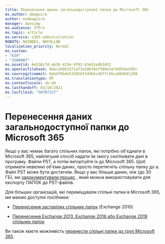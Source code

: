 ```yaml
---
title: Перенесення даних загальнодоступної папки до Microsoft 365
ms.author: dmaguire
author: msdmaguire
manager: dansimp
ms.audience: ITPro
ms.topic: article
ms.service: o365-administration
ROBOTS: NOINDEX, NOFOLLOW
localization_priority: Normal
ms.custom:
- "639"
- "3500007"
ms.assetid: 6e536c7d-ab36-413e-9702-63e51adb3452
ms.openlocfilehash: 6dac268b3371af3a28bf8ef598e3a74d954a595c
ms.sourcegitcommit: 0eb4f9bde53395b5fd4b5cd4ffc56ca96db91298
ms.translationtype: MT
ms.contentlocale: uk-UA
ms.lasthandoff: 03/10/2021
ms.locfileid: "50707327"
---
```

# <a name="migrate-public-folder-data-to-microsoft-365"></a>Перенесення даних загальнодоступної папки до Microsoft 365

Якщо у вас немає багато спільних папок, які потрібно об'єднати в Microsoft 365, найлегший спосіб надати їм змогу скопіювати дані в програму. Файли PST, а потім імпортуйте їх до Microsoft 365. Щоб отримати невеликі об'єми даних, просто перетягніть спільну папку до a. Файл PST може бути достатнім. Якщо у вас більше даних, ніж (до 30 ГБ), ми [задокументували процес](https://technet.microsoft.com/library/dn874017%28v=exchg.150%29.aspx) , який можна використовувати для експорту ПАПОК до PST-файлів.
  
Для більших організацій, які переміщували спільні папки в Microsoft 365, ми маємо доступні посібники:
  
- [Перенесення застарілих спільних папок](https://docs.microsoft.com/exchange/collaboration-exo/public-folders/batch-migration-of-legacy-public-folders) (Exchange 2010)

- [Перенесення Exchange 2013, Exchange 2016 або Exchange 2019 спільних папок](https://docs.microsoft.com/Exchange/collaboration/public-folders/migrate-to-exchange-online)

Ви також маєте можливість [перенести спільні папки до груп Microsoft 365](https://docs.microsoft.com/exchange/collaboration-exo/public-folders/migrate-your-public-folders-to-microsoft-365-groups).
  